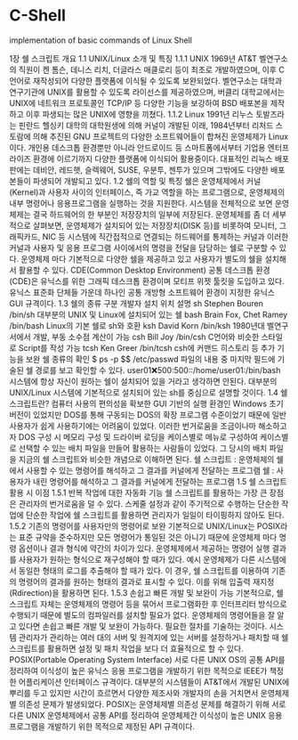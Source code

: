 # C-Shell
implementation of basic commands of Linux Shell

1장 쉘 스크립트 개요
1.1 UNIX/Linux 소개 및 특징
1.1.1 UNIX
1969년 AT&T 벨연구소의 직원이 켄 톰슨, 데니스 리치, 더글라스 매클로리 등이 최초로 개발하였으며, 이후 C언어로 재작성되어 다양한 플랫폼에 이식될 수 있도록 보완되었다.
벨연구소는 대학과 연구기관에 UNIX를 활용할 수 있도록 라이선스를 제공하였으며, 버클리 대학교에서는 UNIX에 네트워크 프로토콜인 TCP/IP 등 다양한 기능을 보강하여 BSD 배포본을 제작하고 이후 파생되는 많은 UNIX에 영향을 끼쳤다.
1.1.2 Linux
1991년 리누스 토발즈라는 핀란드 헬싱키 대학의 대학원생에 의해 커널이 개발된 이래, 1984년부터 리처드 스토람에 의해 추진된 GNU 프로젝트의 다양한 소프트웨어들이 합쳐진 운영체제가 Linux이다.
개인용 데스크톱 환경뿐만 아니라 안드로이드 등 스마트폼에서부터 기업용 엔터프라이즈 환경에 이르기까지 다양한 플랫폼에 이식되어 활용중이다.
대표적인 리눅스 배포판에는 데비안, 레드햇, 슬렉웨어, SUSE, 우분투, 젠투가 있으며 그밖에도 다양한 배포본들이 파생되어 개발되고 있다.
1.2 쉘의 역할 및 특징
쉘은 운영체제에서 커널(Kernel)과 사용자 사이의 인터페이스, 즉 가교 역할을 하는 프로그램으로, 운영체제의 내부 명령어나 응용프로그램을 실행하는 것을 지원한다.
시스템을 전체적으로 보면 운영체제는 결국 하드웨어의 한 부분인 저장장치의 일부에 저장된다.
운영체제를 좀 더 세부적으로 살펴보면, 운영체제가 설치되어 있는 저장장치(DISK 등)를 비롯하여 모니터, 그래픽카드, NIC 등 시스템에 직간접적으로 연결되는 하드웨어를 통제하는 커널과 이러한 커널과 사용자 및 응용 프로그램 사이에서의 명령을 전달을 담당하는 쉘로 구분할 수 있다.
운영체제 마다 기본적으로 다양한 쉘을 제공하고 있고 사용자가 별도의 쉘을 설치해서 활용할 수 있다.
CDE(Common Desktop Environment)
공통 데스크톱 환경(CDE)은 유닉스를 위한 그래픽 데스크톱 환경이며 모티프 위젯 툴킷을 도입하고 있다.
유닉스 표준화 단체들 가운데 하나인 공통 개방형 소프트웨어 환경이 지정한 유닉스 GUI 규격이다.
1.3 쉘의 종류
구분	개발자	설치 위치	설명
sh	Stephen Bouren	/bin/sh	대부분의 UNIX 및 Linux에 설치되어 있는 쉘
bash	Brain Fox, Chet Ramey	/bin/bash	Linux의 기본 쉘로 sh와 호환
ksh	David Korn	/bin/ksh	1980년대 벨연구서에서 개발, 부동 소수점 계산이 가능
csh	Bill Joy	/bin/csh	C언어와 비슷한 스타일로 Script를 작성 가능
tcsh	Ken Greer	/bin/tcsh	csh에 커맨드 히스토리 등 추가 기능을 보완
쉘 종류의 확인
$ ps -p $$
/etc/passwd 파일의 내용 중 마지막 필드에 기술된 쉘 경로를 보고 확인할 수 있다.
user01:x:500:500::/home/user01:/bin/bash
시스템에 항상 자신이 원하는 쉘이 설치되어 있을 거라고 생각하면 안된다.
대부분의 UNIX/Linux 시스템에 기본적으로 설치되어 있는 sh를 중심으로 설명할 것이다.
1.4 쉘 스크립트란?
컴퓨터 사용의 편의성을 확보한 GUI 기반의 실행 환경인 Windows 초기 버전이 있었지만 DOS를 통해 구동되는 DOS의 확장 프로그램 수준이었기 때문에 일반 사용자가 쉽게 사용하기에는 어려움이 있었다.
이러한 번거로움을 조금이나마 해소하고자 DOS 구성 시 메모리 구성 및 드라이버 로딩을 케이스별로 메뉴로 구성하여 케이스별로 선택할 수 있는 배치 파일을 만들어 활용하는 사람들이 있었다.
그 당시의 배치 파일을 지금의 쉘 스크립트와 비슷한 개념으로 이해하면 된다.
쉘 스크립트 : 운영체제의 쉘에서 사용할 수 있는 명령어를 해석하고 그 결과를 커널에게 전달하는 프로그램
쉘 : 사용자가 내린 명령어를 해석하고 그 결과를 커널에게 전달하는 프로그램
1.5 쉘 스크립트 활용 시 이점
1.5.1 반복 작업에 대한 자동화 기능
쉘 스크립트를 활용하는 가장 큰 장점은 관리자의 번거로움을 덜 수 있다.
스케줄 설정과 같이 주기적으로 수행하는 단순한 작업에 단순한 작업에 쉘 스크립트를 활용하면 관리자가 일일이 타이핑하지 않아도 된다.
1.5.2 기존의 명령어를 사용자만의 명령어로 보완
기본적으로 UNIX/Linux는 POSIX라는 표준 규약을 준수하지만 모든 명령어가 통일된 것은 아니기 때문에 운영체제 마다 명령 옵션이나 결과 형식에 약간의 차이가 있다.
운영체제에서 제공하는 명령어 실행 결과를 사용자가 원하는 형식으로 재구성해야 할 때가 있다.
예시
운영체제가 다른 시스템에서 동일한 형태의 로그를 추출해야 할 때가 있다.
이 경우, 쉘 스크립트를 이용하여 기존의 명령어의 결과를 원하는 형태의 결과로 표시할 수 있다.
이를 위해 입출력 재지정(Rdirection)을 활용하면 된다.
1.5.3 손쉽고 빠른 개발 및 보완이 가능
기본적으로, 쉘 스크립트 자체는 운영체제의 명령어 등을 묶어서 프로그램화한 후 인터프리터 방식으로 수행되기 때문에 별도의 컴파일러를 설치할 필요가 없다.
운영체제의 명령어들을 잘 알고 있다면 손쉽고 빠른 개발 및 보완이 가능하다.
필요한 절차를 기술하는 것이다.
시스템 관리자가 관리하는 여러 대의 서버 및 원격지에 있는 서버를 설정하거나 패치할 때 쉘 스크립트를 활용하면 설정 및 패치 작업을 보다 더 효율적으로 할 수 있다.
POSIX(Portable Operating System Interface)
서로 다른 UNIX OS의 공통 API를 정리하여 이식성이 높은 유닉스 응용 프로그램을 개발하기 위한 목적으로 IEEE가 책정한 어플리케이션 인터페이스 규격이다.
대부분의 시스템들이 AT&T에서 개발된 UNIX에 뿌리를 두고 있지만 시간이 흐르면서 다양한 제조사와 개발자의 손을 거치면서 운영체제별 의존성 문제가 발생되었다.
POSIX는 운영체제별 의존성 문제를 해결하기 위해 서로 다른 UNIX 운영체제에서 공통 API를 정리하여 운영체제간 이식성이 높은 UNIX 응용 프로그램을 개발하기 위한 목적으로 제정된 API 규격이다.
